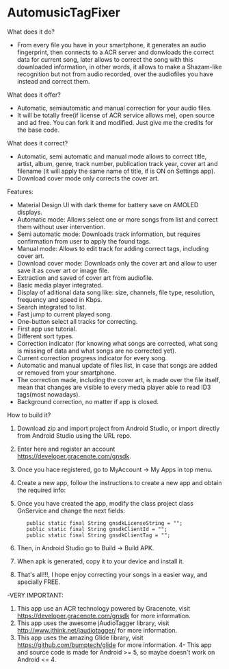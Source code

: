# AutomusicTagFixer
What does it do?
- From every file you have in your smartphone, it generates an audio fingerprint, then connects to a ACR server and donwloads the correct data for current song, later allows to correct the song with this downloaded information, in other words, it allows to make a Shazam-like recognition but not from audio recorded, over the audiofiles you have instead and correct them.

What does it offer?
- Automatic, semiautomatic and manual correction for your audio files.
- It will be totally free(if license of ACR service allows me), open source and ad free. You can fork it and modified. Just give me the credits for the base code.

What does it correct?
- Automatic, semi automatic and manual mode allows to correct title, artist, album, genre, track number, publication track year, cover art and filename (it will apply the same name of title, if is ON on Settings app).
- Download cover mode only corrects the cover art.

Features:

- Material Design UI with dark theme for battery save on AMOLED displays.
- Automatic mode: Allows select one or more songs from list and correct them without user intervention.
- Semi automatic mode: Downloads track information, but requires confirmation from user to apply the found tags.
- Manual mode: Allows to edit track for adding correct tags, including cover art.
- Download cover mode: Downloads only the cover art and allow to user save it as cover art or image file.
- Extraction and saved of cover art from audiofile.
- Basic media player integrated.
- Display of aditional data song like: size, channels, file type, resolution, frequency and speed in Kbps.
- Search integrated to list.
- Fast jump to current played song.
- One-button select all tracks for correcting.
- First app use tutorial.
- Different sort types.
- Correction indicator (for knowing what songs are corrected, what song is missing of data and what songs are no corrected yet).
- Current correction progress indicator for every song.
- Automatic and manual update of files list, in case that songs are added or removed from your smartphone.
- The correction made, including the cover art, is made over the file itself, mean that changes are visible to every media player able to read ID3 tags(most nowadays).
- Background correction, no matter if app is closed.

How to build it?

1. Download zip and import project from Android Studio, or import directly from Android Studio using the URL repo.
2. Enter here and register an account https://developer.gracenote.com/gnsdk.
3. Once you hace registered, go to MyAccount -> My Apps in top menu.
4. Create a new app, follow the instructions to create a new app and obtain the required info:
5. Once you have created the app, modify the class project class GnService and change the next fields:
          
          public static final String gnsdkLicenseString = "";
          public static final String gnsdkClientId = "";
          public static final String gnsdkClientTag = "";
          
6. Then, in Android Studio go to Build -> Build APK.
7. When apk is generated, copy it to your device and install it.
8. That's all!!!, I hope enjoy correcting your songs in a easier way, and specially FREE.

-VERY IMPORTANT:
1. This app use an ACR technology powered by Gracenote, visit https://developer.gracenote.com/gnsdk for more information.
2. This app uses the awesome jAudioTagger library, visit http://www.jthink.net/jaudiotagger/ for more information.
3. This app uses the amazing Glide library, visit https://github.com/bumptech/glide for more information.
4- This app and source code is made for Android >= 5, so maybe doesn't work on Android <= 4.
